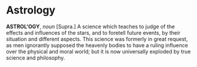 # Astrology

**ASTROL'OGY**, _noun_ \[Supra.\] A science which teaches to judge of the effects and influences of the stars, and to foretell future events, by their situation and different aspects. This science was formerly in great request, as men ignorantly supposed the heavenly bodies to have a ruling influence over the physical and moral world; but it is now universally exploded by true science and philosophy.